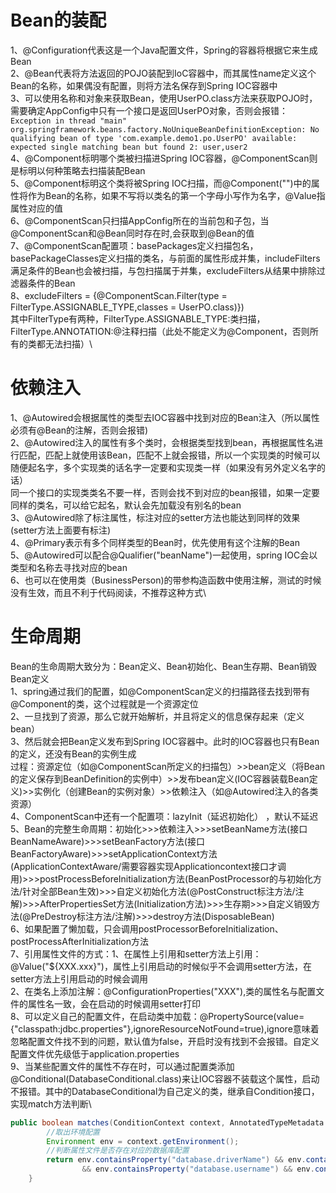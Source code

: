 # Bean的装配

1、@Configuration代表这是一个Java配置文件，Spring的容器将根据它来生成Bean\
2、@Bean代表将方法返回的POJO装配到IoC容器中，而其属性name定义这个Bean的名称，如果偶没有配置，则将方法名保存到Spring IOC容器中\
3、可以使用名称和对象来获取Bean，使用UserPO.class方法来获取POJO时，需要确定AppConfig中只有一个接口是返回UserPO对象，否则会报错：\
`Exception in thread "main" org.springframework.beans.factory.NoUniqueBeanDefinitionException: No qualifying bean of type 'com.example.demo1.po.UserPO' available: expected single matching bean but found 2: user,user2`\
4、@Component标明哪个类被扫描进Spring IOC容器，@ComponentScan则是标明以何种策略去扫描装配Bean\
5、@Component标明这个类将被Spring IOC扫描，而@Component("")中的属性将作为Bean的名称，如果不写将以类名的第一个字母小写作为名字，@Value指属性对应的值\
6、@ComponentScan只扫描AppConfig所在的当前包和子包，当@ComponentScan和@Bean同时存在时,会获取到@Bean的值\
7、@ComponentScan配置项：basePackages定义扫描包名，basePackageClasses定义扫描的类名，与前面的属性形成并集，includeFilters满足条件的Bean也会被扫描，与包扫描属于并集，excludeFilters从结果中排除过滤器条件的Bean\
8、excludeFilters = {@ComponentScan.Filter(type = FilterType.ASSIGNABLE_TYPE,classes = UserPO.class)})\
其中FilterType有两种，FilterType.ASSIGNABLE_TYPE:类扫描，FilterType.ANNOTATION:@注释扫描（此处不能定义为@Component，否则所有的类都无法扫描）\

# 依赖注入

1、@Autowired会根据属性的类型去IOC容器中找到对应的Bean注入（所以属性必须有@Bean的注解，否则会报错)\
2、@Autowired注入的属性有多个类时，会根据类型找到bean，再根据属性名进行匹配，匹配上就使用该Bean，匹配不上就会报错，所以一个实现类的时候可以随便起名字，多个实现类的话名字一定要和实现类一样（如果没有另外定义名字的话）\
同一个接口的实现类类名不要一样，否则会找不到对应的bean报错，如果一定要同样的类名，可以给它起名，默认会先加载没有别名的bean\
3、@Autowired除了标注属性，标注对应的setter方法也能达到同样的效果(setter方法上面要有标注)\
4、@Primary表示有多个同样类型的Bean时，优先使用有这个注解的Bean\
5、@Autowired可以配合@Qualifier("beanName")一起使用，spring IOC会以类型和名称去寻找对应的bean\
6、也可以在使用类（BusinessPerson)的带参构造函数中使用注解，测试的时候没有生效，而且不利于代码阅读，不推荐这种方式\

# 生命周期

Bean的生命周期大致分为：Bean定义、Bean初始化、Bean生存期、Bean销毁\
Bean定义\
1、spring通过我们的配置，如@ComponentScan定义的扫描路径去找到带有@Component的类，这个过程就是一个资源定位\
2、一旦找到了资源，那么它就开始解析，并且将定义的信息保存起来（定义bean）\
3、然后就会把Bean定义发布到Spring IOC容器中。此时的IOC容器也只有Bean的定义，还没有Bean的实例生成\
过程：资源定位（如@ComponentScan所定义的扫描包）>>bean定义（将Bean的定义保存到BeanDefinition的实例中）>>发布bean定义(IOC容器装载Bean定义)>>实例化（创建Bean的实例对象）>>依赖注入（如@Autowired注入的各类资源）\
4、ComponentScan中还有一个配置项：lazyInit（延迟初始化）
，默认不延迟\
5、Bean的完整生命周期：初始化>>>依赖注入>>>setBeanName方法(接口BeanNameAware)>>>setBeanFactory方法(接口BeanFactoryAware)>>>setApplicationContext方法(ApplicationContextAware/需要容器实现Applicationcontext接口才调用)>>>postProcessBeforeInitialization方法(BeanPostProcessor的与初始化方法/针对全部Bean生效)>>>自定义初始化方法(@PostConstruct标注方法/注解)>>>AfterPropertiesSet方法(Initialization方法)>>>生存期>>>自定义销毁方法(@PreDestroy标注方法/注解)>>>destroy方法(DisposableBean)\
6、如果配置了懒加载，只会调用postProcessorBeforeInitialization、postProcessAfterInitialization方法\
7、引用属性文件的方式：1、在属性上引用和setter方法上引用：@Value("${XXX.xxx}")，属性上引用启动的时候似乎不会调用setter方法，在setter方法上引用启动的时候会调用\
2、在类名上添加注解：@ConfigurationProperties("XXX"),类的属性名与配置文件的属性名一致，会在启动的时候调用setter打印\
8、可以定义自己的配置文件，在启动类中加载：@PropertySource(value={"classpath:jdbc.properties"},ignoreResourceNotFound=true),ignore意味着忽略配置文件找不到的问题，默认值为false，开启时没有找到不会报错。自定义配置文件优先级低于application.properties\
9、当某些配置文件的属性不存在时，可以通过配置类添加@Conditional(DatabaseConditional.class)来让IOC容器不装载这个属性，启动不报错。其中的DatabaseConditional为自己定义的类，继承自Condition接口，实现match方法判断\
```java
public boolean matches(ConditionContext context, AnnotatedTypeMetadata metadata){
        //取出环境配置
        Environment env = context.getEnvironment();
        //判断属性文件是否存在对应的数据库配置
        return env.containsProperty("database.driverName") && env.containsProperty("database.url")
                && env.containsProperty("database.username") && env.containsProperty("databse.password");
    }
```

